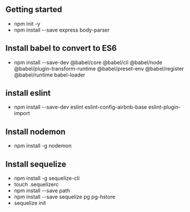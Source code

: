## Getting started  
- npm init -y  
- npm install --save express body-parser  


## Install babel to convert to ES6  
- npm install --save-dev @babel/core @babel/cli @babel/node @babel/plugin-transform-runtime @babel/preset-env @babel/register @babel/runtime babel-loader  

## install eslint  
- npm install --save-dev eslint eslint-config-airbnb-base eslint-plugin-import  

## Install nodemon  
- npm install -g nodemon  

## Install sequelize  
- npm install -g sequelize-cli  
- touch .sequelizerc  
- npm install --save path  
- npm install --save sequelize pg pg-hstore  
- sequelize init  